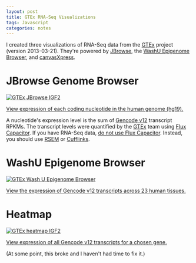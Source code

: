 ```yaml
---
layout: post
title: GTEx RNA-Seq Visualizations
tags: Javascript
categories: notes
---
```


I created three visualizations of RNA-Seq data from the [GTEx] project
(version 2013-03-21). They're powered by [JBrowse], the [WashU Epigenome
Browser], and [canvasXpress].

[JBrowse]: http://jbrowse.org/
[WashU Epigenome Browser]: http://epigenomegateway.wustl.edu/browser/
[canvasXpress]: http://canvasxpress.org/

# JBrowse Genome Browser

<a href="{{ site.url }}/public/images/GTEx_JBrowse_IGF2.png">
<img src="{{ site.url }}/public/images/GTEx_JBrowse_IGF2-thumb.png" alt="GTEx JBrowse IGF2" />
</a>

[View expression of each coding nucleotide in the human genome
(hg19).][jbrowse]

A nucleotide's expression level is the sum of [Gencode v12] transcript RPKMs.
The transcript levels were quantified by the [GTEx] team using [Flux
Capacitor]. If you have RNA-Seq data, [do not use Flux Capacitor][no flux].
Instead, you should use [RSEM] or [Cufflinks].

[Gencode v12]: http://www.gencodegenes.org/releases/12.html
[GTEx]: http://www.gtexportal.org/home/
[Flux Capacitor]: http://sammeth.net/confluence/display/FLUX/Home
[no flux]: https://liorpachter.wordpress.com/tag/flux-capacitor/
[RSEM]: http://deweylab.biostat.wisc.edu/rsem/
[Cufflinks]: http://cufflinks.cbcb.umd.edu/
[jbrowse]: http://www.broadinstitute.org/~slowikow/JBrowse-1.10.1/?loc=3%3A189558782..189620394&tracks=Ensembl%20v72%20Transcripts%2CMuscle%20-%20Skeletal%2CBrain%20-%20Hippocampus%2CSkin%20-%20Sun%20Exposed%20(Lower%20leg)&highlight=

# WashU Epigenome Browser

<a href="{{ site.url }}/public/images/IGF2-GTEx.png">
<img src="{{ site.url }}/public/images/IGF2-GTEx-thumb.png" alt="GTEx Wash U Epigenome Browser" />
</a>

[View the expression of Gencode v12 transcripts across 23 human
tissues.][washu]

[washu]: http://epigenomegateway.wustl.edu/browser/?genome=hg19&session=Em4CqCRaHy&statusId=2082219336


# Heatmap

<a href="{{ site.url }}/public/images/GTEx_heatmap_IGF2.png">
<img src="{{ site.url }}/public/images/GTEx_heatmap_IGF2-thumb.png" alt="GTEx heatmap IGF2" />
</a>

[View expression of all Gencode v12 transcripts for a chosen gene.][gtexvis]

(At some point, this broke and I haven't had time to fix it.)

[gtexvis]: http://www.broadinstitute.org/~slowikow/gtexvis

